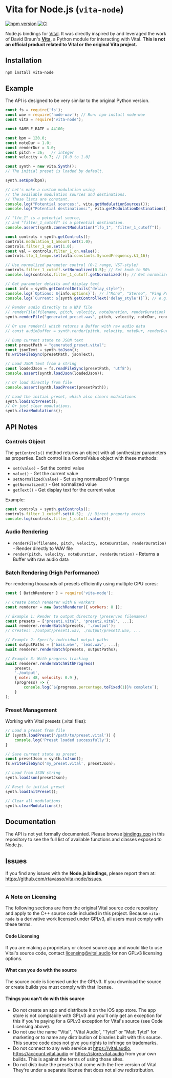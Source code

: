 # Vita for Node.js (`vita-node`)

[![npm version](https://badge.fury.io/js/vita-node.svg)](https://badge.fury.io/js/vita-node)
[![CI](https://github.com/rtavasso/vita-node/actions/workflows/ci.yml/badge.svg)](https://github.com/rtavasso/vita-node/actions)

Node.js bindings for [Vital](https://vital.audio/). It was directly inspired by and leveraged the work of David Braun's **[Vita](https://github.com/DBraun/Vita)**, a Python module for interacting with Vital. **This is not an official product related to Vital or the original Vita project.**

## Installation

```bash
npm install vita-node
```

## Example

The API is designed to be very similar to the original Python version.

```javascript
const fs = require('fs');
const wav = require('node-wav'); // Run: npm install node-wav
const vita = require('vita-node');

const SAMPLE_RATE = 44100;

const bpm = 120.0;
const noteDur = 1.0;
const renderDur = 3.0;
const pitch = 36;   // integer
const velocity = 0.7; // [0.0 to 1.0]

const synth = new vita.Synth();
// The initial preset is loaded by default.

synth.setBpm(bpm);

// Let's make a custom modulation using
// the available modulation sources and destinations.
// These lists are constant.
console.log("Potential sources:", vita.getModulationSources());
console.log("Potential destinations:", vita.getModulationDestinations());

// "lfo_1" is a potential source,
// and "filter_1_cutoff" is a potential destination.
console.assert(synth.connectModulation("lfo_1", "filter_1_cutoff"));

const controls = synth.getControls();
controls.modulation_1_amount.set(1.0);
controls.filter_1_on.set(1.0);
const val = controls.filter_1_on.value();
controls.lfo_1_tempo.set(vita.constants.SyncedFrequency.k1_16);

// Use normalized parameter control (0-1 range, VST-style)
controls.filter_1_cutoff.setNormalized(0.5); // Set knob to 50%
console.log(controls.filter_1_cutoff.getNormalized()); // Get normalized value

// Get parameter details and display text
const info = synth.getControlDetails("delay_style");
console.log(`Options: ${info.options}`); // ["Mono", "Stereo", "Ping Pong", "Mid Ping Pong"]
console.log(`Current: ${synth.getControlText('delay_style')}`); // e.g., "Stereo"

// Render audio directly to a WAV file
// renderFile(filename, pitch, velocity, noteDuration, renderDuration)
synth.renderFile("generated_preset.wav", pitch, velocity, noteDur, renderDur);

// Or use render() which returns a Buffer with raw audio data
// const audioBuffer = synth.render(pitch, velocity, noteDur, renderDur);

// Dump current state to JSON text
const presetPath = "generated_preset.vital";
const jsonText = synth.toJson();
fs.writeFileSync(presetPath, jsonText);

// Load JSON text from a string
const loadedJson = fs.readFileSync(presetPath, 'utf8');
console.assert(synth.loadJson(loadedJson));

// Or load directly from file
console.assert(synth.loadPreset(presetPath));

// Load the initial preset, which also clears modulations
synth.loadInitPreset();
// Or just clear modulations.
synth.clearModulations();
```

## API Notes

### Controls Object
The `getControls()` method returns an object with all synthesizer parameters as properties. Each control is a ControlValue object with these methods:
- `set(value)` - Set the control value
- `value()` - Get the current value
- `setNormalized(value)` - Set using normalized 0-1 range
- `getNormalized()` - Get normalized value
- `getText()` - Get display text for the current value

Example:
```javascript
const controls = synth.getControls();
controls.filter_1_cutoff.set(0.5);  // Direct property access
console.log(controls.filter_1_cutoff.value());
```

### Audio Rendering
- `renderFile(filename, pitch, velocity, noteDuration, renderDuration)` - Render directly to WAV file
- `render(pitch, velocity, noteDuration, renderDuration)` - Returns a Buffer with raw audio data

### Batch Rendering (High Performance)
For rendering thousands of presets efficiently using multiple CPU cores:

```javascript
const { BatchRenderer } = require('vita-node');

// Create batch renderer with 8 workers
const renderer = new BatchRenderer({ workers: 8 });

// Example 1: Render to output directory (preserves filenames)
const presets = ['preset1.vital', 'preset2.vital', ...];
await renderer.renderBatch(presets, './output');
// Creates: ./output/preset1.wav, ./output/preset2.wav, ...

// Example 2: Specify individual output paths
const outputPaths = ['bass.wav', 'lead.wav', ...];
await renderer.renderBatch(presets, outputPaths);

// Example 3: With progress tracking
await renderer.renderBatchWithProgress(
    presets,
    './output',
    { note: 48, velocity: 0.9 },
    (progress) => {
        console.log(`${progress.percentage.toFixed(1)}% complete`);
    }
);
```

### Preset Management
Working with Vital presets (.vital files):

```javascript
// Load a preset from file
if (synth.loadPreset('/path/to/preset.vital')) {
    console.log('Preset loaded successfully');
}

// Save current state as preset
const presetJson = synth.toJson();
fs.writeFileSync('my_preset.vital', presetJson);

// Load from JSON string
synth.loadJson(presetJson);

// Reset to initial preset
synth.loadInitPreset();

// Clear all modulations
synth.clearModulations();
```

## Documentation

The API is not yet formally documented. Please browse [bindings.cpp](https://github.com/rtavasso/vita-node/blob/main/src/headless/bindings.cpp) in this repository to see the full list of available functions and classes exposed to Node.js.

## Issues

If you find any issues with the **Node.js bindings**, please report them at: https://github.com/rtavasso/vita-node/issues.

---

### A Note on Licensing

The following sections are from the original Vital source code repository and apply to the C++ source code included in this project. Because `vita-node` is a derivative work licensed under GPLv3, all users must comply with these terms.

#### Code Licensing
If you are making a proprietary or closed source app and would like to use Vital's source code, contact licensing@vital.audio for non GPLv3 licensing options.

#### What can you do with the source
The source code is licensed under the GPLv3. If you download the source or create builds you must comply with that license.

#### Things you can't do with this source
- Do not create an app and distribute it on the iOS app store. The app store is not comptabile with GPLv3 and you'll only get an exception for this if you're paying for a GPLv3 exception for Vital's source (see Code Licensing above).
- Do not use the name "Vital", "Vital Audio", "Tytel" or "Matt Tytel" for marketing or to name any distribution of binaries built with this source. This source code does not give you rights to infringe on trademarks.
- Do not connect to any web service at https://vital.audio, https://account.vital.audio or https://store.vital.audio from your own builds. This is against the terms of using those sites.
- Do not distribute the presets that come with the free version of Vital. They're under a separate license that does not allow redistribution.